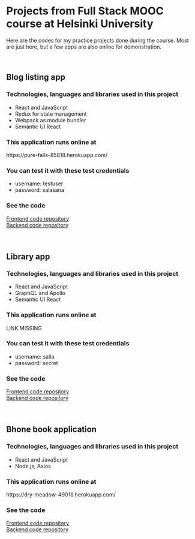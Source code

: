 # Projects from Full Stack MOOC course at Helsinki University
<p>Here are the codes for my practice projects done during the course. Most are just here, but a few apps are also online for demonstration.</p>
<br/>

## Blog listing app
<h3 font-style='italic'>Technologies, languages and libraries used in this project </h3>
<ul><li>React and JavaScript</li>
<li>Redux for state management</li>
<li>Webpack as module bundler</li>
<li>Semantic UI React</li></ul>

<h3>This application runs online at </h3>
https://pure-falls-85818.herokuapp.com/

<h3> You can test it with these test credentials </h3>
<ul><li>username: testuser</li>
<li>password: salasana</li></ul>

<h3> See the code </h3>
<a href="https://github.com/sallatero/Ultimate-webpack-bloglist-frontend">Frontend code repository</a>
<br/>
<a href="https://github.com/sallatero/Ultimate-webpack-bloglist-backend">Backend code repository</a>
<br/>
<br/>
<br/>

## Library app
<h3>Technologies, languages and libraries used in this project </h3>
<ul><li>React and JavaScript</li>
<li>GraphQL and Apollo</li>
<li>Semantic UI React</li></ul>

<h3>This application runs online at </h3>
<p>LINK MISSING</p>

<h3> You can test it with these test credentials </h3>
<ul><li>username: salla</li>
<li>password: secret</li></ul>

<h3> See the code </h3>
<a href="https://github.com/sallatero/Full-Stack/tree/master/library-frontend">Frontend code repository</a>
<br/>
<a href="https://github.com/sallatero/Full-Stack/tree/master/graphql-kirjasto">Backend code repository</a>
<br/>
<br/>
<br/>

## Bhone book application
<h3>Technologies, languages and libraries used in this project </h3>
<ul><li>React and JavaScript</li>
<li>Node.js, Axios</li></ul>

<h3>This application runs online at </h3>
https://dry-meadow-49016.herokuapp.com/

<h3> See the code </h3>
<a href="https://github.com/sallatero/Full-Stack/tree/master/osa2/puhelinluettelo">Frontend code repository</a>
<br/>
<a href="https://github.com/sallatero/Backend_puhluettelo">Backend code repository</a>

<br/>
<br/>
<br/>
